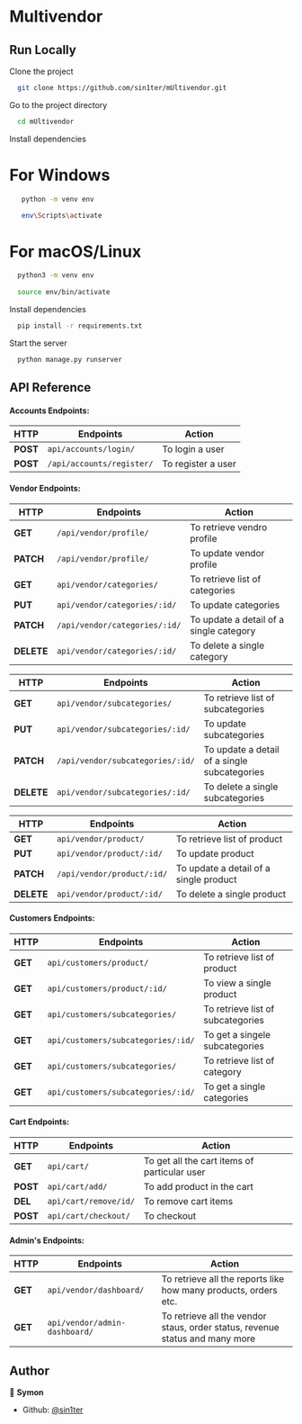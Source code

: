 

# Multivendor

  
## Run Locally

Clone the project

```bash
  git clone https://github.com/sin1ter/mUltivendor.git
```

Go to the project directory

```bash
  cd mUltivendor
```

Install dependencies

# For Windows
```bash 
   python -m venv env

   env\Scripts\activate
```

 # For macOS/Linux
 ```bash
   python3 -m venv env
   
   source env/bin/activate
   ```

Install dependencies

```bash
  pip install -r requirements.txt
```

Start the server

```bash
  python manage.py runserver
```
## API Reference

####  Accounts Endpoints:
| HTTP | Endpoints | Action |
| --- | --- | --- |
| **POST** | `api/accounts/login/` | To login a user |
| **POST** | `/api/accounts/register/` | To register a user |


####  Vendor Endpoints:
| HTTP | Endpoints | Action |
| --- | --- | --- |
| **GET** | `/api/vendor/profile/` | To retrieve vendro profile |
| **PATCH** | `/api/vendor/profile/` | To update vendor profile |
| **GET** | `api/vendor/categories/` | To retrieve list of categories |
| **PUT** | `api/vendor/categories/:id/` | To update categories |
| **PATCH** | `/api/vendor/categories/:id/` | To update a detail of a single category |
| **DELETE** | `api/vendor/categories/:id/` | To delete a single category |

| HTTP | Endpoints | Action |
| --- | --- | --- |
| **GET** | `api/vendor/subcategories/` | To retrieve list of subcategories |
| **PUT** | `api/vendor/subcategories/:id/` | To update subcategories |
| **PATCH** | `/api/vendor/subcategories/:id/` | To update a detail of a single subcategories |
| **DELETE** | `api/vendor/subcategories/:id/` | To delete a single subcategories |

| HTTP | Endpoints | Action |
| --- | --- | --- |
| **GET** | `api/vendor/product/` | To retrieve list of product |
| **PUT** | `api/vendor/product/:id/` | To update product |
| **PATCH** | `/api/vendor/product/:id/` | To update a detail of a single product |
| **DELETE** | `api/vendor/product/:id/` | To delete a single product |

#### Customers Endpoints:
| HTTP | Endpoints | Action |
| --- | --- | --- |
| **GET** | `api/customers/product/` | To retrieve list of product |
| **GET** | `api/customers/product/:id/` | To view a single product |
| **GET** | `api/customers/subcategories/` | To retrieve list of subcategories |
| **GET** | `api/customers/subcategories/:id/` | To get a singele subcategories |
| **GET** | `api/customers/subcategories/` | To retrieve list of category |
| **GET** | `api/customers/subcategories/:id/` | To get a single categories |

#### Cart Endpoints:
| HTTP | Endpoints | Action |
| --- | --- | --- |
| **GET** | `api/cart/` | To get all the cart items of particular user |
| **POST** | `api/cart/add/` | To add product in the cart |
| **DEL** | `api/cart/remove/id/` | To remove cart items|
| **POST** | `api/cart/checkout/` | To checkout |


#### Admin's Endpoints:
| HTTP | Endpoints | Action |
| --- | --- | --- |
| **GET** | `api/vendor/dashboard/` | To retrieve all the reports like how many products, orders etc. |
| **GET** | `api/vendor/admin-dashboard/` | To retrieve all the vendor staus, order status, revenue status and many more|
## Author

👤 **Symon**

- Github: [@sin1ter](https://github.com/sin1ter)
